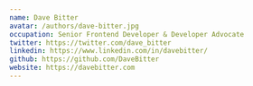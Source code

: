 ```yaml
---
name: Dave Bitter
avatar: /authors/dave-bitter.jpg
occupation: Senior Frontend Developer & Developer Advocate
twitter: https://twitter.com/dave_bitter
linkedin: https://www.linkedin.com/in/davebitter/
github: https://github.com/DaveBitter
website: https://davebitter.com
---
```

